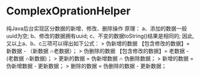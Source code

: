 ﻿# ComplexOprationHelper
纯Java后台实现区分数据的新增、修改、删除操作
    原理：
          a、添加的数据一般uuid为空;
          b、修改的数据拥有uuid;
          c、不变的数据toString()结果是相同的;
      因此,又以上a、b、c三项可以得出如下公式：
          >  伪新增的数据 【包含修改的数据】= 新数据 - （新数据 ∩老数据）；
          >  伪删除的数据 【包含修改的数据】= 老数据 - (老数据 ∩新数据)；
          >   更新的数据  = 伪新增数据 ∩ 伪删除数据；
          >   新增的数据 =  伪新增数据  - 更新数据；
          >   删除的数据 =  伪删除的数据  - 更新数据；
     